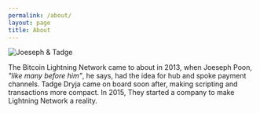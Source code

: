 ```yaml
---
permalink: /about/
layout: page
title: About
---
```


![Joeseph & Tadge](https://i.ytimg.com/vi/fBS_ieDwQ9k/maxresdefault.jpg "Joeseph & Tadge")

The Bitcoin Lightning Network came to about in 2013, when Joeseph Poon, <i>"like many before him"</i>, he says, had the idea for hub and spoke payment channels. Tadge Dryja came on board soon after, making scripting and transactions more compact. In 2015, They started a company to make Lightning Network a reality.

